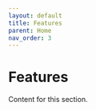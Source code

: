 ```yaml
---
layout: default
title: Features
parent: Home
nav_order: 3
---
```


# Features

Content for this section.
